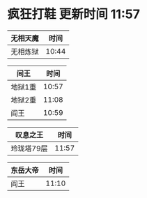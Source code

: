 # 疯狂打鞋 更新时间 11:57

| 无相天魔   | 时间    |
|--------|-------|
| 无相炼狱 | 10:44 |

| 间王   | 时间    |
|--------|-------|
| 地狱1重 | 10:57 |
| 地狱2重 | 11:08 |
| 阎王 | 10:59 |

| 叹息之王   | 时间    |
|--------|-------|
| 玲珑塔79层 | 11:57 |

| 东岳大帝   | 时间    |
|--------|-------|
| 阎王 | 11:10 |